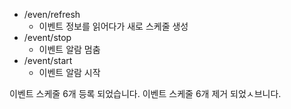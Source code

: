 

- /even/refresh
	- 이벤트 정보를 읽어다가 새로 스케줄 생성
- /event/stop
	- 이벤트 알람 멈춤
- /event/start
	- 이벤트 알람 시작

이벤트 스케줄 6개 등록 되었습니다.
이벤트 스케줄 6개 제거 되었ㅅ브니다.